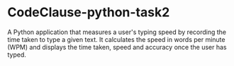 # CodeClause-python-task2
A Python application that measures a user's typing speed by recording the time taken to type a given text.
It calculates the speed in words per minute (WPM) and displays the time taken, speed and accuracy once the user has typed. 
